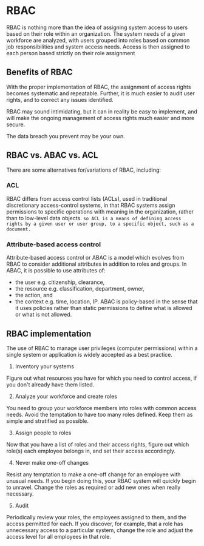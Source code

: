 # RBAC
RBAC is nothing more than the idea of assigning system access to users based on their role within an organization. The system needs of a given workforce are analyzed, with users grouped into roles based on common job responsibilities and system access needs. Access is then assigned to each person based strictly on their role assignment

## Benefits of RBAC
With the proper implementation of RBAC, the assignment of access rights becomes systematic and repeatable. Further, it is much easier to audit user rights, and to correct any issues identified.

RBAC may sound intimidating, but it can in reality be easy to implement, and will make the ongoing management of access rights much easier and more secure.

The data breach you prevent may be your own.

## RBAC vs. ABAC vs. ACL
There are some alternatives for/variations of RBAC, including:

### ACL
RBAC differs from access control lists (ACLs), used in traditional discretionary access-control systems, in that RBAC systems assign permissions to specific operations with meaning in the organization, rather than to low-level data objects. `so ACL is a means of defining access rights by a given user or user group, to a specific object, such as a document.`

### Attribute-based access control
Attribute-based access control or ABAC is a model which evolves from RBAC to consider additional attributes in addition to roles and groups. In ABAC, it is possible to use attributes of:

* the user e.g. citizenship, clearance,
* the resource e.g. classification, department, owner,
* the action, and
* the context e.g. time, location, IP.
ABAC is policy-based in the sense that it uses policies rather than static permissions to define what is allowed or what is not allowed.

## RBAC implementation 
The use of RBAC to manage user privileges (computer permissions) within a single system or application is widely accepted as a best practice.

1. Inventory your systems

Figure out what resources you have for which you need to control access, if you don't already have them listed.

2. Analyze your workforce and create roles

You need to group your workforce members into roles with common access needs.  Avoid the temptation to have too many roles defined. Keep them as simple and stratified as possible.

3. Assign people to roles

Now that you have a list of roles and their access rights, figure out which role(s) each employee belongs in, and set their access accordingly. 

4. Never make one-off changes

Resist any temptation to make a one-off change for an employee with unusual needs. If you begin doing this, your RBAC system will quickly begin to unravel. Change the roles as required or add new ones when really necessary. 

5. Audit

Periodically review your roles, the employees assigned to them, and the access permitted for each. If you discover, for example, that a role has unnecessary access to a particular system, change the role and adjust the access level for all employees in that role.